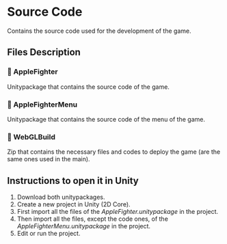 # Source Code

Contains the source code used for the development of the game.

## Files Description

### 📁 AppleFighter

Unitypackage that contains the source code of the game.

### 📁 AppleFighterMenu

Unitypackage that contains the source code of the menu of the game.

### 📁 WebGLBuild

Zip that contains the necessary files and codes to deploy the game (are the same ones used in the main).

## Instructions to open it in Unity

1. Download both unitypackages.
2. Create a new project in Unity (2D Core).
3. First import all the files of the *AppleFighter.unitypackage* in the project.
4. Then import all the files, except the code ones, of the *AppleFighterMenu.unitypackage* in the project.
5. Edit or run the project.
